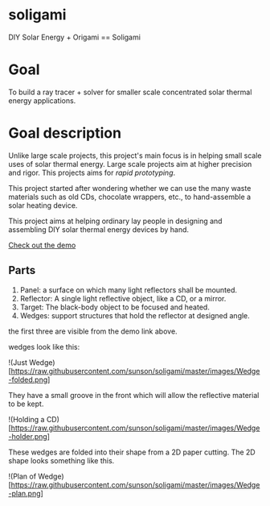 # soligami
DIY Solar Energy + Origami == Soligami

# Goal

To build a ray tracer + solver for smaller scale concentrated solar
thermal energy applications.

# Goal description

Unlike large scale projects, this project's main focus is in helping
small scale uses of solar thermal energy. Large scale projects aim at
higher precision and rigor. This projects aims for *rapid
prototyping*.

This project started after wondering whether we can use the many waste
materials such as old CDs, chocolate wrappers, etc., to hand-assemble
a solar heating device.

This project aims at helping ordinary lay people in designing and
assembling DIY solar thermal energy devices by hand.

[Check out the demo](http://sunson.in/Soli3D/)

## Parts

1. Panel: a surface on which many light reflectors shall be mounted.
2. Reflector: A single light reflective object, like a CD, or a mirror.
3. Target: The black-body object to be focused and heated.
4. Wedges: support structures that hold the reflector at designed angle.

the first three are visible from the demo link above.

wedges look like this:

!(Just Wedge)[https://raw.githubusercontent.com/sunson/soligami/master/images/Wedge-folded.png]

They have a small groove in the front which will allow the reflective
material to be kept.

!(Holding a CD)[https://raw.githubusercontent.com/sunson/soligami/master/images/Wedge-holder.png]

These wedges are folded into their shape from a 2D paper cutting. The 2D shape looks something like this.

!(Plan of Wedge)[https://raw.githubusercontent.com/sunson/soligami/master/images/Wedge-plan.png]



